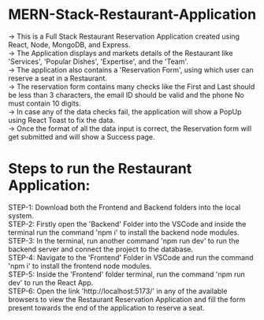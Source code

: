 # MERN-Stack-Restaurant-Application
-> This is a Full Stack Restaurant Reservation Application created using React, Node, MongoDB, and Express.<br>
-> The Application displays and markets details of the Restaurant like 'Services', 'Popular Dishes', 'Expertise', and the 'Team'.<br>
-> The application also contains a 'Reservation Form', using which user can reserve a seat in a Restaurant.<br>
-> The reservation form contains many checks like the First and Last should be less than 3 characters, the email ID should be valid and the phone No must contain 10 digits.<br>
-> In case any of the data checks fail, the application will show a PopUp using React Toast to fix the data.<br>
-> Once the format of all the data input is correct, the Reservation form will get submitted and will show a Success page.<br>

# Steps to run the Restaurant Application:
STEP-1: Download both the Frontend and Backend folders into the local system.<br>
STEP-2: Firstly open the 'Backend' Folder into the VSCode and inside the terminal run the command 'npm i' to install the backend node modules.<br>
STEP-3: In the terminal, run another command 'npm run dev' to run the backend server and connect the project to the database.<br>
STEP-4: Navigate to the 'Frontend' Folder in VSCode and run the command 'npm i' to install the frontend node modules.<br>
STEP-5: Inside the 'Frontend' folder terminal, run the command 'npm run dev' to run the React App.<br>
STEP-6: Open the link 'http://localhost:5173/' in any of the available browsers to view the Restaurant Reservation Application and fill the form present towards the end of the application to reserve a seat.<br>

